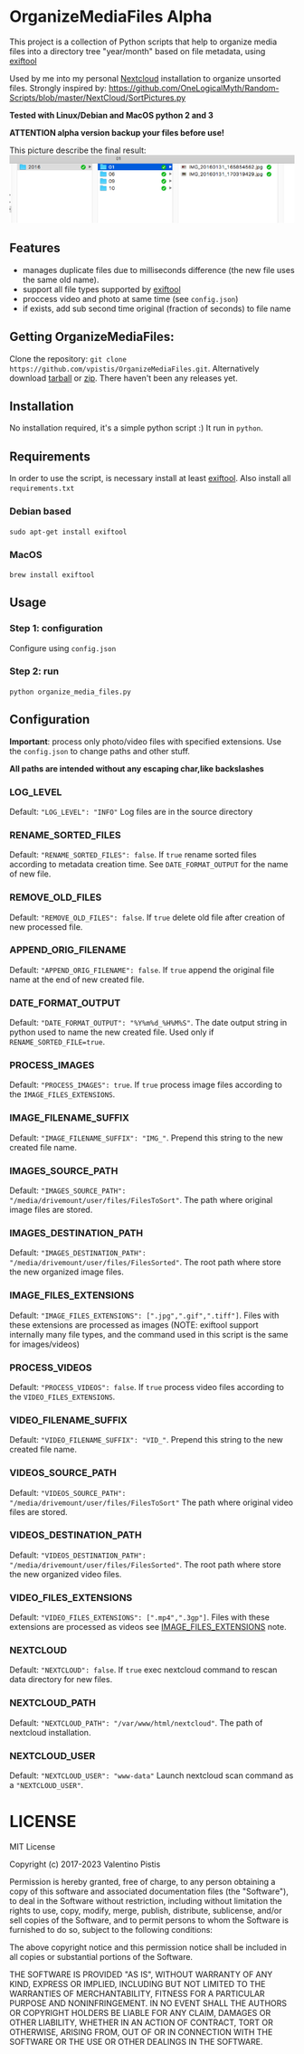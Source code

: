# OrganizeMediaFiles Alpha

This project is a collection of Python scripts that help to organize media
files into a directory tree "year/month" based on file metadata, using [exiftool](https://exiftool.org/)

Used by me into my personal [Nextcloud](https://www.nextcloud.com) installation to organize unsorted files.
Strongly inspired by: https://github.com/OneLogicalMyth/Random-Scripts/blob/master/NextCloud/SortPictures.py

**Tested with Linux/Debian and MacOS python 2 and 3**

**ATTENTION alpha version backup your files before use!**

This picture describe the final result:
![final result](final_result.png)

## Features

+ manages duplicate files due to milliseconds difference (the new file uses the same old name).
+ support all file types supported by [exiftool](https://exiftool.org/)
+ proccess video and photo at same time (see `config.json`)
+ if exists, add sub second time original (fraction of seconds) to file name

## Getting OrganizeMediaFiles:

Clone the repository: `git clone https://github.com/vpistis/OrganizeMediaFiles.git`.
Alternatively download [tarball](https://github.com/vpistis/OrganizeMediaFiles/tarball/master)
or [zip](https://github.com/vpistis/OrganizeMediaFiles/archive/master.zip). There haven't been any releases yet.

## Installation

No installation required, it's a simple python script :) It run in `python`.

## Requirements

In order to use the script, is necessary install at least [exiftool](https://exiftool.org/).
Also install all `requirements.txt`

### Debian based

`sudo apt-get install exiftool`

### MacOS

`brew install exiftool`

## Usage

### Step 1: configuration

Configure using `config.json`

### Step 2: run

`python organize_media_files.py`

## Configuration

**Important**: process only photo/video files with specified extensions.
Use the `config.json` to change paths and other stuff.

**All paths are intended without any escaping char,like backslashes**

### LOG_LEVEL

Default: `"LOG_LEVEL": "INFO"`
Log files are in the source directory

### RENAME_SORTED_FILES

Default: `"RENAME_SORTED_FILES": false`.
If `true` rename sorted files according to metadata creation time.
See `DATE_FORMAT_OUTPUT` for the name of new file.

### REMOVE_OLD_FILES

Default: `"REMOVE_OLD_FILES": false`.
If `true` delete old file after creation of new processed file.

### APPEND_ORIG_FILENAME

Default: `"APPEND_ORIG_FILENAME": false`.
If `true` append the original file name at the end of new created file.

### DATE_FORMAT_OUTPUT

Default: `"DATE_FORMAT_OUTPUT": "%Y%m%d_%H%M%S"`.
The date output string in python used to name the new created file.
Used only if `RENAME_SORTED_FILE=true`.

### PROCESS_IMAGES

Default: `"PROCESS_IMAGES": true`.
If `true` process image files according to the `IMAGE_FILES_EXTENSIONS`.

### IMAGE_FILENAME_SUFFIX

Default: `"IMAGE_FILENAME_SUFFIX": "IMG_"`.
Prepend this string to the new created file name.

### IMAGES_SOURCE_PATH

Default: `"IMAGES_SOURCE_PATH": "/media/drivemount/user/files/FilesToSort"`.
The path where original image files are stored.

### IMAGES_DESTINATION_PATH

Default: `"IMAGES_DESTINATION_PATH": "/media/drivemount/user/files/FilesSorted"`.
The root path where store the new organized image files.

### IMAGE_FILES_EXTENSIONS

Default: `"IMAGE_FILES_EXTENSIONS": [".jpg",".gif",".tiff"]`.
Files with these extensions are processed as images (NOTE: exiftool support internally many file types, and the command
used in this script is the same for images/videos)

### PROCESS_VIDEOS

Default: `"PROCESS_VIDEOS": false`.
If `true` process video files according to the `VIDEO_FILES_EXTENSIONS`.

### VIDEO_FILENAME_SUFFIX

Default: `"VIDEO_FILENAME_SUFFIX": "VID_"`.
Prepend this string to the new created file name.

### VIDEOS_SOURCE_PATH

Default: `"VIDEOS_SOURCE_PATH": "/media/drivemount/user/files/FilesToSort"`
The path where original video files are stored.

### VIDEOS_DESTINATION_PATH

Default: `"VIDEOS_DESTINATION_PATH": "/media/drivemount/user/files/FilesSorted"`.
The root path where store the new organized video files.

### VIDEO_FILES_EXTENSIONS

Default: `"VIDEO_FILES_EXTENSIONS": [".mp4",".3gp"]`.
Files with these extensions are processed as videos see [IMAGE_FILES_EXTENSIONS](#image_files_extensions) note.

### NEXTCLOUD

Default: `"NEXTCLOUD": false`.
If `true` exec nextcloud command to rescan data directory for new files.

### NEXTCLOUD_PATH

Default: `"NEXTCLOUD_PATH": "/var/www/html/nextcloud"`.
The path of nextcloud installation.

### NEXTCLOUD_USER

Default: `"NEXTCLOUD_USER": "www-data"`
Launch nextcloud scan command as a `"NEXTCLOUD_USER"`.

# LICENSE

MIT License

Copyright (c) 2017-2023 Valentino Pistis

Permission is hereby granted, free of charge, to any person obtaining a copy
of this software and associated documentation files (the "Software"), to deal
in the Software without restriction, including without limitation the rights
to use, copy, modify, merge, publish, distribute, sublicense, and/or sell
copies of the Software, and to permit persons to whom the Software is
furnished to do so, subject to the following conditions:

The above copyright notice and this permission notice shall be included in all
copies or substantial portions of the Software.

THE SOFTWARE IS PROVIDED "AS IS", WITHOUT WARRANTY OF ANY KIND, EXPRESS OR
IMPLIED, INCLUDING BUT NOT LIMITED TO THE WARRANTIES OF MERCHANTABILITY,
FITNESS FOR A PARTICULAR PURPOSE AND NONINFRINGEMENT. IN NO EVENT SHALL THE
AUTHORS OR COPYRIGHT HOLDERS BE LIABLE FOR ANY CLAIM, DAMAGES OR OTHER
LIABILITY, WHETHER IN AN ACTION OF CONTRACT, TORT OR OTHERWISE, ARISING FROM,
OUT OF OR IN CONNECTION WITH THE SOFTWARE OR THE USE OR OTHER DEALINGS IN THE
SOFTWARE.
